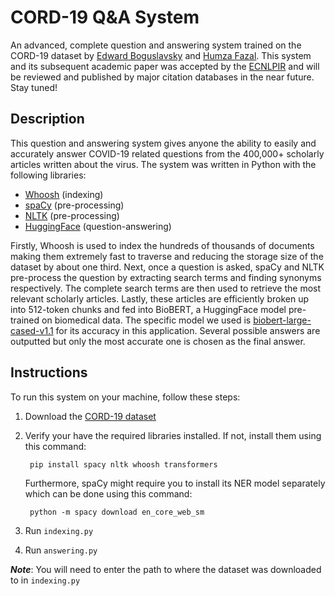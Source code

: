 # CORD-19 Q&A System

An advanced, complete question and answering system trained on the CORD-19 dataset by [Edward Boguslavsky](https://github.com/Edward-Boguslavsky) and [Humza Fazal](https://github.com/HFuz). This system and its subsequent academic paper was accepted by the [ECNLPIR](https://www.ecnlpir.org/) and will be reviewed and published by major citation databases in the near future. Stay tuned!

## Description

This question and answering system gives anyone the ability to easily and accurately answer COVID-19 related questions from the 400,000+ scholarly articles written about the virus. The system was written in Python with the following libraries:

 - [Whoosh](https://pypi.org/project/Whoosh/) (indexing)
 - [spaCy](https://spacy.io/) (pre-processing)
 - [NLTK](https://www.nltk.org/) (pre-processing)
 - [HuggingFace](https://huggingface.co/) (question-answering)

Firstly, Whoosh is used to index the hundreds of thousands of documents making them extremely fast to traverse and reducing the storage size of the dataset by about one third. Next, once a question is asked, spaCy and NLTK pre-process the question by extracting search terms and finding synonyms respectively. The complete search terms are then used to retrieve the most relevant scholarly articles. Lastly, these articles are efficiently broken up into 512-token chunks and fed into BioBERT, a HuggingFace model pre-trained on biomedical data. The specific model we used is [biobert-large-cased-v1.1](https://huggingface.co/dmis-lab/biobert-large-cased-v1.1) for its accuracy in this application. Several possible answers are outputted but only the most accurate one is chosen as the final answer.

## Instructions

To run this system on your machine, follow these steps:

1. Download the [CORD-19 dataset](https://www.kaggle.com/datasets/allen-institute-for-ai/CORD-19-research-challenge)
2. Verify your have the required libraries installed. If not, install them using this command: 

        pip install spacy nltk whoosh transformers

    Furthermore, spaCy might require you to install its NER model separately which can be done using this command: 

        python -m spacy download en_core_web_sm

3. Run `indexing.py`
4. Run `answering.py`

***Note***: You will need to enter the path to where the dataset was downloaded to in `indexing.py`
